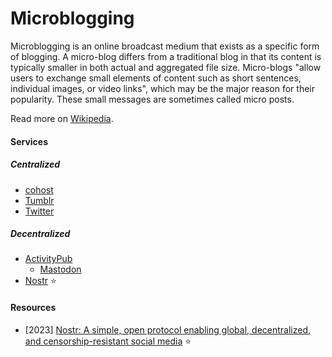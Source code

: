 # Microblogging

Microblogging is an online broadcast medium that exists as a specific form of blogging. A micro-blog differs from a traditional blog in that its content is typically smaller in both actual and aggregated file size. Micro-blogs "allow users to exchange small elements of content such as short sentences, individual images, or video links", which may be the major reason for their popularity. These small messages are sometimes called micro posts.

Read more on [Wikipedia](https://en.wikipedia.org/wiki/Microblogging).

#### Services

##### Centralized
- [cohost](https://cohost.org)
- [Tumblr](https://en.wikipedia.org/wiki/Tumblr)
- [Twitter](https://en.wikipedia.org/wiki/Twitter)

##### Decentralized
- [ActivityPub](https://en.wikipedia.org/wiki/ActivityPub)
    - [Mastodon](https://en.wikipedia.org/wiki/Mastodon_(software))
- [Nostr](https://en.wikipedia.org/wiki/Nostr) ⭐

#### Resources
- [2023] [Nostr: A simple, open protocol enabling global, decentralized, and censorship-resistant social media](https://www.youtube.com/watch?v=8mSyMCJlSwA) ⭐

